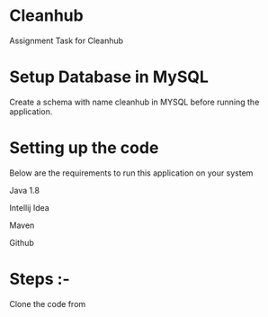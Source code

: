# Cleanhub
Assignment Task for Cleanhub

# Setup Database in MySQL
Create a schema with name cleanhub in MYSQL before running the application.

# Setting up the code
Below are the requirements to run this application on your system

Java 1.8

Intellij Idea

Maven

Github

# Steps :- 
Clone the code from 


